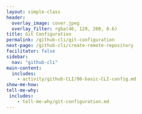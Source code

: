 ```yaml
---
layout: simple-class
header:
  overlay_image: cover.jpeg
  overlay_filter: rgba(46, 129, 200, 0.6)
title: Git Configuration
permalink: /github-cli/git-configuration
next-page: /github-cli/create-remote-repository
facilitator: false
sidebar:
  nav: "github-cli"
main-content:
  includes:
    - activity/github-CLI/00-basic-CLI-config.md
show-me-how:
tell-me-why:
 includes:
    - tell-me-why/git-configuration.md
---
```

